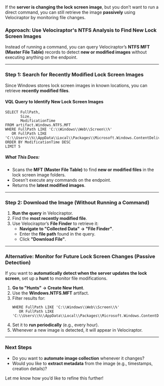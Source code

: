 If the **server is changing the lock screen image**, but you don’t want to run a direct command, you can still retrieve the image **passively** using Velociraptor by monitoring file changes.  

### **Approach: Use Velociraptor's NTFS Analysis to Find New Lock Screen Images**  
Instead of running a command, you can query Velociraptor’s **NTFS MFT (Master File Table)** records to detect **new or modified images** without executing anything on the endpoint.

---

### **Step 1: Search for Recently Modified Lock Screen Images**  
Since Windows stores lock screen images in known locations, you can retrieve **recently modified files**.

#### **VQL Query to Identify New Lock Screen Images**
```vql
SELECT FullPath, 
       Size, 
       ModificationTime 
FROM artifact.Windows.NTFS.MFT
WHERE FullPath LIKE 'C:\\Windows\\Web\\Screen\\%'
   OR FullPath LIKE 'C:\\Users\\%\\AppData\\Local\\Packages\\Microsoft.Windows.ContentDeliveryManager_cw5n1h2txyewy\\LocalState\\Assets\\%'
ORDER BY ModificationTime DESC
LIMIT 5
```
##### **What This Does:**
- Scans the **MFT (Master File Table)** to find **new or modified files** in the lock screen image folders.
- Doesn't execute any commands on the endpoint.
- Returns the **latest modified images**.

---

### **Step 2: Download the Image (Without Running a Command)**
1. **Run the query** in Velociraptor.
2. Find the **most recently modified file**.
3. Use Velociraptor’s **File Finder** to retrieve it:
   - **Navigate to "Collected Data" → "File Finder"**.
   - Enter the **file path** found in the query.
   - Click **"Download File"**.

---

### **Alternative: Monitor for Future Lock Screen Changes (Passive Detection)**
If you want to **automatically detect when the server updates the lock screen**, set up a **hunt** to monitor file modifications.

1. **Go to "Hunts" → Create New Hunt**.
2. Use the **Windows.NTFS.MFT** artifact.
3. Filter results for:
   ```vql
   WHERE FullPath LIKE 'C:\\Windows\\Web\\Screen\\%' 
      OR FullPath LIKE 'C:\\Users\\%\\AppData\\Local\\Packages\\Microsoft.Windows.ContentDeliveryManager_cw5n1h2txyewy\\LocalState\\Assets\\%'
   ```
4. Set it to **run periodically** (e.g., every hour).
5. Whenever a new image is detected, it will appear in Velociraptor.

---

### **Next Steps**
- Do you want to **automate image collection** whenever it changes?  
- Would you like to **extract metadata** from the image (e.g., timestamps, creation details)?  

Let me know how you’d like to refine this further!

